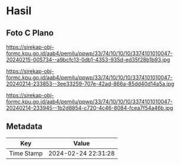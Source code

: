 # Hasil

## Foto C Plano

https://sirekap-obj-formc.kpu.go.id/aab4/pemilu/ppwp/33/74/10/10/10/3374101010047-20240215-005734--a9bcfc13-0db1-4353-935d-ed35f28b1b93.jpg

https://sirekap-obj-formc.kpu.go.id/aab4/pemilu/ppwp/33/74/10/10/10/3374101010047-20240214-233853--3ee33259-707e-42ad-866a-85dd40d14a5a.jpg

https://sirekap-obj-formc.kpu.go.id/aab4/pemilu/ppwp/33/74/10/10/10/3374101010047-20240214-233945--1b2d8854-c720-4c46-8084-fcea7f54a46b.jpg


## Metadata

| Key        | Value               |
| ---------- | ------------------- |
| Time Stamp | 2024-02-24 22:31:28 |



